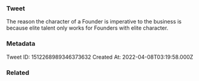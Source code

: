 ### Tweet
The reason the character of a Founder is imperative to the business is because elite talent only works for Founders with elite character.

### Metadata
Tweet ID: 1512268989346373632
Created At: 2022-04-08T03:19:58.000Z

### Related

